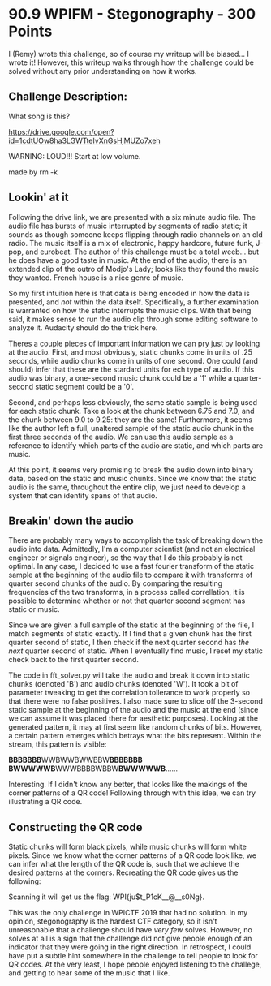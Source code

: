 # 90.9 WPIFM - Stegonography - 300 Points

I (Remy) wrote this challenge, so of course my writeup will be biased... I wrote it! However, this writeup walks through how the challenge could be solved without any prior understanding on how it works.

## Challenge Description:

What song is this?

https://drive.google.com/open?id=1cdtUOw8ha3LGWTteIvXnGsHjMUZo7xeh

WARNING: LOUD!!! Start at low volume.

made by rm -k

## Lookin' at it

Following the drive link, we are presented with a six minute audio file. The audio file has bursts of music interrupted by segments of radio static; it sounds as though someone keeps flipping through radio channels on an old radio. The music itself is a mix of electronic, happy hardcore, future funk, J-pop, and eurobeat. The author of this challenge must be a total weeb... but he does have a good taste in music. At the end of the audio, there is an extended clip of the outro of Modjo's Lady; looks like they found the music they wanted. French house is a nice genre of music.

So my first intuition here is that data is being encoded in how the data is presented, and *not* within the data itself. Specifically, a further examination is warranted on how the static interrupts the music clips. With that being said, it makes sense to run the audio clip through some editing software to analyze it. Audacity should do the trick here.

Theres a couple pieces of important information we can pry just by looking at the audio. First, and most obviously, static chunks come in units of .25 seconds, while audio chunks come in units of one second. One could (and should) infer that these are the stardard units for ech type of audio. If this audio was binary, a one-second music chunk could be a '1' while a quarter-second static segment could be a '0'.

Second, and perhaps less obviously, the same static sample is being used for each static chunk. Take a look at the chunk between 6.75 and 7.0, and the chunk between 9.0 to 9.25: they are the same! Furthermore, it seems like the author left a full, unaltered sample of the static audio chunk in the first three seconds of the audio. We can use this audio sample as a reference to identify which parts of the audio are static, and which parts are music.

At this point, it seems very promising to break the audio down into binary data, based on the static and music chunks. Since we know that the static audio is the same, throughout the entire clip, we just need to develop a system that can identify spans of that audio.

## Breakin' down the audio

There are probably many ways to accomplish the task of breaking down the audio into data. Admittedly, I'm a computer scientist (and not an electrical engineer or signals engineer), so the way that I do this probably is not optimal. In any case, I decided to use a fast fourier transform of the static sample at the beginning of the audio file to compare it with transforms of quarter second chunks of the audio. By comparing the resulting frequencies of the two transforms, in a process called correllation, it is possible to determine whether or not that quarter second segment has static or music. 

Since we are given a full sample of the static at the beginning of the file, I match segments of static exactly. If I find that a given chunk has the first quarter second of static, I then check if the next quarter second has *the next* quarter second of static. When I eventually find music, I reset my static check back to the first quarter second.

The code in  fft\_solver.py will take the audio and break it down into static chunks (denoted 'B') and audio chunks (denoted 'W'). It took a bit of parameter tweaking to get the correlation tollerance to work properly so that there were no false positives. I also made sure to slice off the 3-second static sample at the beginning of the audio and the music at the end (since we can assume it was placed there for aesthetic purposes). Looking at the generated pattern, it may at first seem like random chunks of bits. However, a certain pattern emerges which betrays what the bits represent. Within the stream, this pattern is visible:

**BBBBBBB**WWBWWBWWBBW**BBBBBBB** **BWWWWWB**WWWBBBBWBBW**BWWWWWB**......

Interesting. If I didn't know any better, that looks like the makings of the corner patterns of a QR code! Following through with this idea, we can try illustrating a QR code. 

## Constructing the QR code

Static chunks will form black pixels, while music chunks will form white pixels. Since we know what the corner patterns of a QR code look like, we can infer what the length of the QR code is, such that we achieve the desired patterns at the corners. Recreating the QR code gives us the following:



Scanning it will get us the flag: WPI{ju$t\_P1cK\__@\__s0Ng}.

This was the only challenge in WPICTF 2019 that had no solution. In my opinion, stegonography is the hardest CTF category, so it isn't unreasonable that a challenge should have *very few* solves. However, no solves at all is a sign that the challenge did not give people enough of an indicator that they were going in the right direction. In retrospect, I could have put a subtle hint somewhere in the challenge to tell people to look for QR codes. At the very least, I hope people enjoyed listening to the challege, and getting to hear some of the music that I like.

